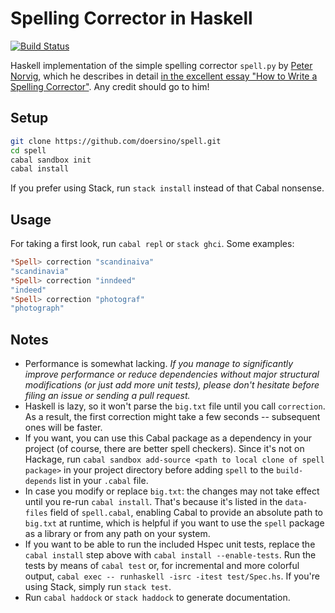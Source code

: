 # Spelling Corrector in Haskell

[![Build Status](https://travis-ci.org/doersino/spell.svg?branch=master)](https://travis-ci.org/doersino/spell)

Haskell implementation of the simple spelling corrector `spell.py` by [Peter Norvig](http://norvig.com), which he describes in detail [in the excellent essay "How to Write a Spelling Corrector"](http://norvig.com/spell-correct.html). Any credit should go to him!


## Setup

```bash
git clone https://github.com/doersino/spell.git
cd spell
cabal sandbox init
cabal install
```

If you prefer using Stack, run `stack install` instead of that Cabal nonsense.


## Usage

For taking a first look, run `cabal repl` or `stack ghci`. Some examples:

```haskell
*Spell> correction "scandinaiva"
"scandinavia"
*Spell> correction "inndeed"
"indeed"
*Spell> correction "photograf"
"photograph"
```


## Notes

* Performance is somewhat lacking. *If you manage to significantly improve performance or reduce dependencies without major structural modifications (or just add more unit tests), please don't hesitate before filing an issue or sending a pull request.*
* Haskell is lazy, so it won't parse the `big.txt` file until you call `correction`. As a result, the first correction might take a few seconds -- subsequent ones will be faster.
* If you want, you can use this Cabal package as a dependency in your project (of course, there are better spell checkers). Since it's not on Hackage, run `cabal sandbox add-source <path to local clone of spell package>` in your project directory before adding `spell` to the `build-depends` list in your `.cabal` file.
* In case you modify or replace `big.txt`: the changes may not take effect until you re-run `cabal install`. That's because it's listed in the `data-files` field of `spell.cabal`, enabling Cabal to provide an absolute path to `big.txt` at runtime, which is helpful if you want to use the `spell` package as a library or from any path on your system.
* If you want to be able to run the included Hspec unit tests, replace the `cabal install` step above with `cabal install --enable-tests`. Run the tests by means of `cabal test` or, for incremental and more colorful output, `cabal exec -- runhaskell -isrc -itest test/Spec.hs`. If you're using Stack, simply run `stack test`.
* Run `cabal haddock` or `stack haddock` to generate documentation.
